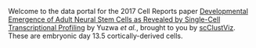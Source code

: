 Welcome to the data portal for the 2017 Cell Reports paper [Developmental Emergence of Adult Neural Stem Cells as Revealed by Single-Cell Transcriptional Profiling](https://doi.org/10.1016/j.celrep.2017.12.017) by Yuzwa *et al.*, brought to you by [scClustViz](https://baderlab.github.io/scClustViz).  These are embryonic day 13.5 cortically-derived cells.  
